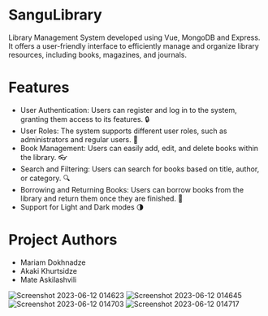 # SanguLibrary

Library Management System developed using Vue, MongoDB and Express. It offers a user-friendly interface to efficiently manage and organize library resources, including books, magazines, and journals. 

# Features
* User Authentication: Users can register and log in to the system, granting them access to its features. 🔒
* User Roles: The system supports different user roles, such as administrators and regular users. 👮
* Book Management: Users can easily add, edit, and delete books within the library. 👓
* Search and Filtering: Users can search for books based on title, author, or category. 🔍
* Borrowing and Returning Books: Users can borrow books from the library and return them once they are finished. 📙
* Support for Light and Dark modes 🌗

# Project Authors
* Mariam Dokhnadze
* Akaki Khurtsidze
* Mate Askilashvili

![Screenshot 2023-06-12 014623](https://github.com/doot24/SanguLibrary/assets/46562098/597312e7-f24b-4a73-960d-fe65dff32117)
![Screenshot 2023-06-12 014645](https://github.com/doot24/SanguLibrary/assets/46562098/af6677fc-4e5f-4345-a065-f459625c57a2)
![Screenshot 2023-06-12 014703](https://github.com/doot24/SanguLibrary/assets/46562098/3a6fea8b-f725-4f41-ae07-d9bba197cb81)
![Screenshot 2023-06-12 014717](https://github.com/doot24/SanguLibrary/assets/46562098/517eb920-b348-41ad-ba70-6913f16c70a8)
